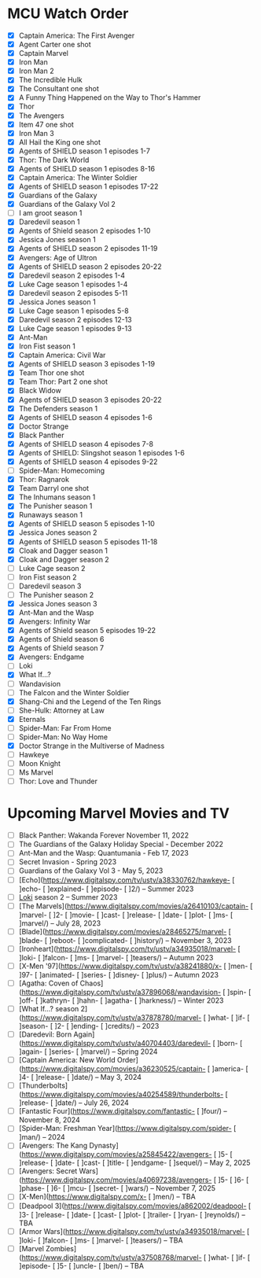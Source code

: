# MCU Watch Order

- [x] Captain America: The First Avenger
- [x] Agent Carter one shot
- [x] Captain Marvel
- [x] Iron Man
- [x] Iron Man 2
- [x] The Incredible Hulk
- [x] The Consultant one shot
- [x] A Funny Thing Happened on the Way to Thor's Hammer
- [x] Thor
- [x] The Avengers
- [x] Item 47 one shot
- [x] Iron Man 3
- [x] All Hail the King one shot
- [x] Agents of SHIELD season 1 episodes 1-7
- [x] Thor: The Dark World
- [x] Agents of SHIELD season 1 episodes 8-16
- [x] Captain America: The Winter Soldier
- [x] Agents of SHIELD season 1 episodes 17-22
- [x] Guardians of the Galaxy
- [x] Guardians of the Galaxy Vol 2
- [ ] I am groot season 1
- [x] Daredevil season 1
- [x] Agents of Shield season 2 episodes 1-10
- [x] Jessica Jones season 1
- [x] Agents of SHIELD season 2 episodes 11-19
- [x] Avengers: Age of Ultron
- [x] Agents of SHIELD season 2 episodes 20-22
- [x] Daredevil season 2 episodes 1-4
- [x] Luke Cage season 1 episodes 1-4
- [x] Daredevil season 2 episodes 5-11
- [x] Jessica Jones season 1
- [x] Luke Cage season 1 episodes 5-8
- [x] Daredevil season 2 episodes 12-13
- [x] Luke Cage season 1 episodes 9-13
- [x] Ant-Man
- [x] Iron Fist season 1
- [x] Captain America: Civil War
- [x] Agents of SHIELD season 3 episodes 1-19
- [x] Team Thor one shot
- [x] Team Thor: Part 2 one shot
- [x] Black Widow
- [x] Agents of SHIELD season 3 episodes 20-22
- [x] The Defenders season 1
- [x] Agents of SHIELD season 4 episodes 1-6
- [x] Doctor Strange
- [x] Black Panther
- [x] Agents of SHIELD season 4 episodes 7-8
- [x] Agents of SHIELD: Slingshot season 1 episodes 1-6
- [x] Agents of SHIELD season 4 episodes 9-22
- [ ] Spider-Man: Homecoming
- [x] Thor: Ragnarok
- [x] Team Darryl one shot
- [x] The Inhumans season 1
- [x] The Punisher season 1
- [x] Runaways season 1
- [x] Agents of SHIELD season 5 episodes 1-10
- [x] Jessica Jones season 2
- [x] Agents of SHIELD season 5 episodes 11-18
- [x] Cloak and Dagger season 1
- [x] Cloak and Dagger season 2
- [ ] Luke Cage season 2
- [ ] Iron Fist season 2
- [ ] Daredevil season 3
- [ ] The Punisher season 2
- [x] Jessica Jones season 3
- [x] Ant-Man and the Wasp
- [x] Avengers: Infinity War
- [x] Agents of Shield season 5 episodes 19-22
- [x] Agents of Shield season 6
- [x] Agents of Shield season 7
- [x] Avengers: Endgame
- [ ] Loki
- [x] What If...?
- [ ] Wandavision
- [ ] The Falcon and the Winter Soldier
- [x] Shang-Chi and the Legend of the Ten Rings
- [ ] She-Hulk: Attorney at Law
- [x] Eternals
- [ ] Spider-Man: Far From Home
- [ ] Spider-Man: No Way Home
- [x] Doctor Strange in the Multiverse of Madness
- [ ] Hawkeye
- [ ] Moon Knight
- [ ] Ms Marvel
- [ ] Thor: Love and Thunder

# Upcoming Marvel Movies and TV

- [ ] Black Panther: Wakanda Forever November 11, 2022
- [ ] The Guardians of the Galaxy Holiday Special - December 2022
- [ ] Ant-Man and the Wasp: Quantumania - Feb 17, 2023
- [ ] Secret Invasion - Spring 2023
- [ ] Guardians of the Galaxy Vol 3 - May 5, 2023
- [ ] [Echo](<https://www.digitalspy.com/tv/ustv/a38330762/hawkeye-> [ ]echo- [ ]explained- [ ]episode- [ ]2/) – Summer 2023  
- [ ] [Loki](https://www.digitalspy.com/loki/) season 2 – Summer 2023  
- [ ] [The Marvels](<https://www.digitalspy.com/movies/a26410103/captain-> [ ]marvel- [ ]2- [ ]movie- [ ]cast- [ ]release- [ ]date- [ ]plot- [ ]ms- [ ]marvel/) – July 28, 2023  
- [ ] [Blade](<https://www.digitalspy.com/movies/a28465275/marvel-> [ ]blade- [ ]reboot- [ ]complicated- [ ]history/) – November 3, 2023  
- [ ] [Ironheart](<https://www.digitalspy.com/tv/ustv/a34935018/marvel-> [ ]loki- [ ]falcon- [ ]ms- [ ]marvel- [ ]teasers/) – Autumn 2023  
- [ ] [X-Men '97](<https://www.digitalspy.com/tv/ustv/a38241880/x-> [ ]men- [ ]97- [ ]animated- [ ]series- [ ]disney- [ ]plus/) – Autumn 2023  
- [ ] [Agatha: Coven of Chaos](<https://www.digitalspy.com/tv/ustv/a37896068/wandavision-> [ ]spin- [ ]off- [ ]kathryn- [ ]hahn- [ ]agatha- [ ]harkness/) – Winter 2023  
- [ ] [What If...? season 2](<https://www.digitalspy.com/tv/ustv/a37878780/marvel-> [ ]what- [ ]if- [ ]season- [ ]2- [ ]ending- [ ]credits/) – 2023  
- [ ] [Daredevil: Born Again](<https://www.digitalspy.com/tv/ustv/a40704403/daredevil-> [ ]born- [ ]again- [ ]series- [ ]marvel/) – Spring 2024  
- [ ] [Captain America: New World Order](<https://www.digitalspy.com/movies/a36230525/captain-> [ ]america- [ ]4- [ ]release- [ ]date/) – May 3, 2024  
- [ ] [Thunderbolts](<https://www.digitalspy.com/movies/a40254589/thunderbolts-> [ ]release- [ ]date/) – July 26, 2024  
- [ ] [Fantastic Four](<https://www.digitalspy.com/fantastic-> [ ]four/) – November 8, 2024  
- [ ] [Spider-Man: Freshman Year](<https://www.digitalspy.com/spider-> [ ]man/) – 2024  
- [ ] [Avengers: The Kang Dynasty](<https://www.digitalspy.com/movies/a25845422/avengers-> [ ]5- [ ]release- [ ]date- [ ]cast- [ ]title- [ ]endgame- [ ]sequel/) – May 2, 2025  
- [ ] [Avengers: Secret Wars](<https://www.digitalspy.com/movies/a40697238/avengers-> [ ]5- [ ]6- [ ]phase- [ ]6- [ ]mcu- [ ]secret- [ ]wars/) – November 7, 2025  
- [ ] [X-Men](<https://www.digitalspy.com/x-> [ ]men/) – TBA  
- [ ] [Deadpool 3](<https://www.digitalspy.com/movies/a862002/deadpool-> [ ]3- [ ]release- [ ]date- [ ]cast- [ ]plot- [ ]trailer- [ ]ryan- [ ]reynolds/) – TBA  
- [ ] [Armor Wars](<https://www.digitalspy.com/tv/ustv/a34935018/marvel-> [ ]loki- [ ]falcon- [ ]ms- [ ]marvel- [ ]teasers/) – TBA  
- [ ] [Marvel Zombies](<https://www.digitalspy.com/tv/ustv/a37508768/marvel-> [ ]what- [ ]if- [ ]episode- [ ]5- [ ]uncle- [ ]ben/) – TBA
